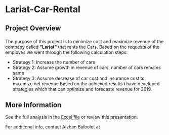 # Lariat-Car-Rental
## Project Overview <p>
The purpose of this  project is to minimize cost and maximize revenue of the company called **"Lariat"** that rents the Cars. Based on the requests of the employes 
we went through the following calculation steps:
* Strategy 1: Increase the number of cars
* Strategy 2: Assume growth in revenue of cars, number of cars remains same
* Strategy 3: Assume decrease of car cost and insurance cost to maximize net revenue
Based on the achieved results I have developed strategies which that can optimize and forecaste revenue for 2019. 

## More Information
See the full analysis in the [Excel file](https://github.com/Aizhanbaibolot/Car_Rental/blob/main/capstone%201.xlsx) or review this presentation.

For additional info, contact Aizhan Baibolot at [](aizhanbaibolot0@gmail.com)
